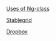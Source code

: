 [Uses of Ng-class](https://scotch.io/tutorials/the-many-ways-to-use-ngclass)

[Stablegrid](http://stablegrid-lite.ouinon.co/#/)

[Dropbox](https://www.dropbox.com/s/vlm4vkj2unhudmu/directive-adventure-game-take-home-mini.md?dl=0)